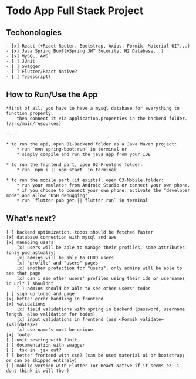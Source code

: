 # Todo App Full Stack Project 

## Techonologies
    - [x] React (+React Router, Bootstrap, Axios, Formik, Material UI?...) 
    - [x] Java Spring Boot(+Spring JWT Security, H2 Database...)
    - [x] MySQL, AWS
    - [ ] JUnit
    - [ ] Swagger
    - [ ] Flutter/React Native?
    - [ ] Typescript?

## How to Run/Use the App
    *first of all, you have to have a mysql database for everything to function properly.
        then connect it via application.properties in the backend folder.(/src/main/resources)
    
    -----

    * to run the api, open 01-Backend folder as a Java Maven project:
        * run `mvn spring-boot:run` in terminal or
        * simply compile and run the java app from your IDE
    
    * to run the frontend part, open 02-Frontend folder:
        * run `npm i || npm start` in terminal

    * to run the mobile part (if exists), open 03-Mobile folder:
        * run your emulator from Android Studio or connect your own phone.
        * if you choose to connect your own phone, activate the "developer mode" and allow "USB debugging".
        * run `flutter pub get || flutter run` in terminal

## What's next?
    [ ] backend optimization, todos should be fetched faster
    [x] database connection with mysql and aws
    [x] managing users
        [x] users will be able to manage their profiles, some attributes (only pwd actually)
        [x] admins will be able to CRUD users
        [x] "profile" and "users" pages
        [x] another protection for "users", only admins will be able to see that page
        [x] can i see other users' profiles using their ids or usernames in url? i shouldnt
        [ ] admins should be able to see other users' todos
    [ ] sign up logic and page
    [x] better error handling in frontend
    [x] validations
        [x] field validations with spring in backend (password, username length. also validation for todos)
        [x] input validations in frontend (use <Formik validate={validate}>)
        [x] username's must be unique
    [x] footer
    [ ] unit testing with JUnit
    [ ] documentation with swagger
    [ ] .tsx in .jsx out?
    [ ] better frontend with css? (can be used material ui or bootstrap; or can be skipped entirely)
    [ ] mobile version with Flutter (or React Native if it seems ez -i dont think it will tho-)

